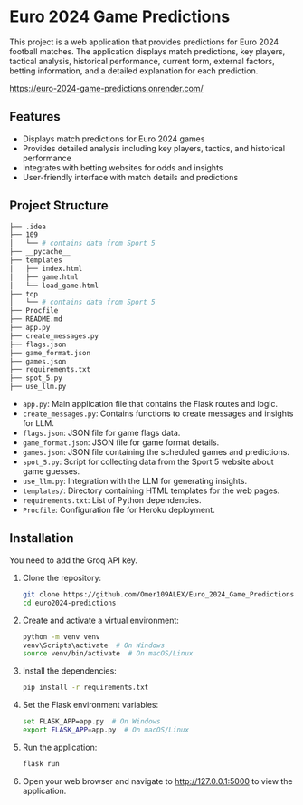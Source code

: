 
# Euro 2024 Game Predictions

This project is a web application that provides predictions for Euro 2024 football matches. The application displays match predictions, key players, tactical analysis, historical performance, current form, external factors, betting information, and a detailed explanation for each prediction.

https://euro-2024-game-predictions.onrender.com/

## Features

- Displays match predictions for Euro 2024 games
- Provides detailed analysis including key players, tactics, and historical performance
- Integrates with betting websites for odds and insights
- User-friendly interface with match details and predictions

## Project Structure

```sh
├── .idea
├── 109
│   └── # contains data from Sport 5
├── __pycache__
├── templates
│   ├── index.html
│   ├── game.html
│   └── load_game.html
├── top
│   └── # contains data from Sport 5
├── Procfile
├── README.md
├── app.py
├── create_messages.py
├── flags.json
├── game_format.json
├── games.json
├── requirements.txt
├── spot_5.py
├── use_llm.py
```

- `app.py`: Main application file that contains the Flask routes and logic.
- `create_messages.py`: Contains functions to create messages and insights for LLM.
- `flags.json`: JSON file for game flags data.
- `game_format.json`: JSON file for game format details.
- `games.json`: JSON file containing the scheduled games and predictions.
- `spot_5.py`: Script for collecting data from the Sport 5 website about game guesses.
- `use_llm.py`: Integration with the LLM for generating insights.
- `templates/`: Directory containing HTML templates for the web pages.
- `requirements.txt`: List of Python dependencies.
- `Procfile`: Configuration file for Heroku deployment.

## Installation

You need to add the Groq API key.

1. Clone the repository:

   ```sh
   git clone https://github.com/Omer109ALEX/Euro_2024_Game_Predictions.git
   cd euro2024-predictions
   ```

2. Create and activate a virtual environment:
   ```sh
   python -m venv venv
   venv\Scripts\activate  # On Windows
   source venv/bin/activate  # On macOS/Linux
   ```

3. Install the dependencies:
   ```sh
   pip install -r requirements.txt
   ```

4. Set the Flask environment variables:
   ```sh
   set FLASK_APP=app.py  # On Windows
   export FLASK_APP=app.py  # On macOS/Linux
   ```

5. Run the application:
   ```sh
   flask run
   ```

6. Open your web browser and navigate to http://127.0.0.1:5000 to view the application.
```
